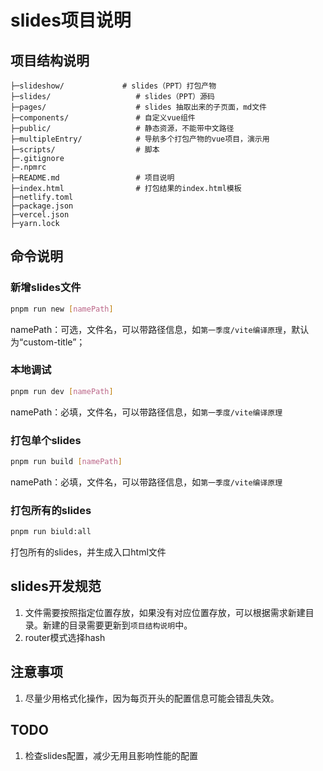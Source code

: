 # slides项目说明 

## 项目结构说明
```
├─slideshow/             # slides（PPT）打包产物
├─slides/                   # slides（PPT）源码
├─pages/                    # slides 抽取出来的子页面，md文件
├─components/               # 自定义vue组件
├─public/                   # 静态资源，不能带中文路径
├─multipleEntry/            # 导航多个打包产物的vue项目，演示用
├─scripts/                  # 脚本
├─.gitignore
├─.npmrc
├─README.md                 # 项目说明
├─index.html                # 打包结果的index.html模板
├─netlify.toml
├─package.json
├─vercel.json
├─yarn.lock
```

## 命令说明

### 新增slides文件
```bash
pnpm run new [namePath]
```
namePath：可选，文件名，可以带路径信息，如`第一季度/vite编译原理`，默认为“custom-title”；

### 本地调试
```bash
pnpm run dev [namePath]
```
namePath：必填，文件名，可以带路径信息，如`第一季度/vite编译原理`

### 打包单个slides
```bash
pnpm run build [namePath]
```
namePath：必填，文件名，可以带路径信息，如`第一季度/vite编译原理`

### 打包所有的slides
```bash
pnpm run biuld:all
```
打包所有的slides，并生成入口html文件


## slides开发规范
1. 文件需要按照指定位置存放，如果没有对应位置存放，可以根据需求新建目录。新建的目录需要更新到`项目结构说明`中。
2. router模式选择hash


## 注意事项
1. 尽量少用格式化操作，因为每页开头的配置信息可能会错乱失效。


## TODO
1. 检查slides配置，减少无用且影响性能的配置
